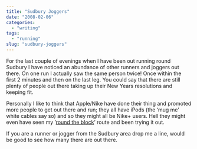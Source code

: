 ```yaml
---
title: "Sudbury Joggers"
date: "2008-02-06"
categories:
  - "writing"
tags:
  - "running"
slug: "sudbury-joggers"
---
```


For the last couple of evenings when I have been out running round Sudbury I have noticed an abundance of other runners and joggers out there. On one run I actually saw the same person twice! Once within the first 2 minutes and then on the last leg. You could say that there are still plenty of people out there taking up their New Years resolutions and keeping fit.

Personally I like to think that Apple/Nike have done their thing and promoted more people to get out there and run; they all have iPods (the ‘mug me’ white cables say so) and so they might all be Nike+ users. Hell they might even have seen my ’[round the block](https://nikeplus.nike.com/nikeplus/?l=mapit,1690290893)’ route and been trying it out.

If you are a runner or jogger from the Sudbury area drop me a line, would be good to see how many there are out there.
